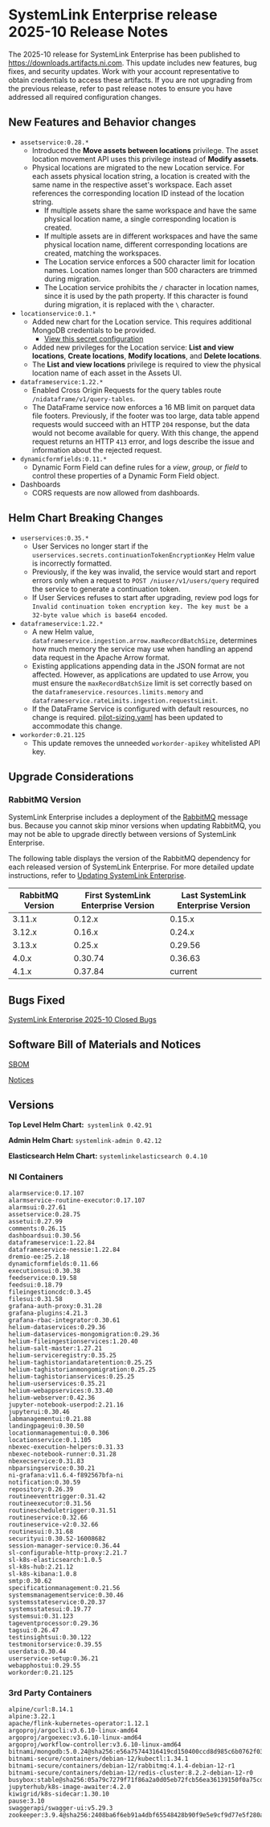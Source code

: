 # SystemLink Enterprise release 2025-10 Release Notes

The 2025-10 release for SystemLink Enterprise has been published to
<https://downloads.artifacts.ni.com>. This update includes new features, bug
fixes, and security updates. Work with your account representative to obtain
credentials to access these artifacts. If you are not upgrading from the
previous release, refer to past release notes to ensure you have addressed all
required configuration changes.

## New Features and Behavior changes

- `assetservice:0.28.*`
  - Introduced the **Move assets between locations** privilege. The asset
    location movement API uses this privilege instead of **Modify assets**.
  - Physical locations are migrated to the new Location service. For each assets
    physical location string, a location is created with the same
    name in the respective asset's workspace. Each asset references the
    corresponding location ID instead of the location string.
    - If multiple assets share the same workspace and have the same physical
      location name, a single corresponding location is created.
    - If multiple assets are in different workspaces and have the same physical
      location name, different corresponding locations are created, matching the
      workspaces.
    - The Location service enforces a 500 character limit for location names.
      Location names longer than 500 characters are trimmed during migration.
    - The Location service prohibits the `/` character in location names, since
      it is used by the path property. If this character is found during
      migration, it is replaced with the `\` character.
- `locationservice:0.1.*`
  - Added new chart for the Location service. This requires additional
    MongoDB credentials to be provided.
    - [View this secret configuration](https://github.com/ni/install-systemlink-enterprise/blob/2025-10/getting-started/templates/systemlink-secrets.yaml#L190)
  - Added new privileges for the Location service: **List and view locations**,
    **Create locations**, **Modify locations**, and **Delete locations**.
  - The **List and view locations** privilege is required to view the physical
    location name of each asset in the Assets UI.
- `dataframeservice:1.22.*`
  - Enabled Cross Origin Requests for the query tables route
    `/nidataframe/v1/query-tables`.
  - The DataFrame service now enforces a 16 MB limit on parquet data file
    footers. Previously, if the footer was too large, data table append requests
    would succeed with an HTTP `204` response, but the data would not become
    available for query. With this change, the append request returns an HTTP
    `413` error, and logs describe the issue and information about the rejected
    request.
- `dynamicformfields:0.11.*`
  - Dynamic Form Field can define rules for a _view_, _group_, or _field_ to
    control these properties of a Dynamic Form Field object.
- Dashboards
  - CORS requests are now allowed from dashboards.

## Helm Chart Breaking Changes

- `userservices:0.35.*`
  - User Services no longer start if the
    `userservices.secrets.continuationTokenEncryptionKey` Helm value is
    incorrectly formatted.
  - Previously, if the key was invalid, the service would start and report
    errors only when a request to `POST /niuser/v1/users/query` required the
    service to generate a continuation token.
  - If User Services refuses to start after upgrading, review pod logs for
    `Invalid continuation token encryption key. The key must be a 32-byte value which is base64 encoded`.
- `dataframeservice:1.22.*`
  - A new Helm value, `dataframeservice.ingestion.arrow.maxRecordBatchSize`,
    determines how much memory the service may use when handling an append data
    request in the Apache Arrow format.
  - Existing applications appending data in the JSON format are not affected.
    However, as applications are updated to use Arrow, you must ensure the
    `maxRecordBatchSize` limit is set correctly based on the
    `dataframeservice.resources.limits.memory` and
    `dataframeservice.rateLimits.ingestion.requestsLimit`.
  - If the DataFrame Service is configured with default resources, no change is
    required.
    [pilot-sizing.yaml](https://github.com/ni/install-systemlink-enterprise/blob/2025-10/getting-started/templates/pilot-sizing.yaml) has
    been updated to accommodate this change.
- `workorder:0.21.125`
  - This update removes the unneeded `workorder-apikey` whitelisted API key.

## Upgrade Considerations

### RabbitMQ Version

SystemLink Enterprise includes a deployment of the
[RabbitMQ](https://www.rabbitmq.com/) message bus. Because you cannot skip minor
versions when updating RabbitMQ, you may not be able to upgrade directly between
versions of SystemLink Enterprise.

The following table displays the version of the RabbitMQ dependency for each
released version of SystemLink Enterprise. For more detailed update
instructions, refer to
[Updating SystemLink Enterprise](https://www.ni.com/docs/en-US/bundle/systemlink-enterprise/page/updating-systemlink-enterprise.html).

| RabbitMQ Version | First SystemLink Enterprise Version | Last SystemLink Enterprise Version |
| ---------------- | ----------------------------------- | ---------------------------------- |
| 3.11.x           | 0.12.x                              | 0.15.x                             |
| 3.12.x           | 0.16.x                              | 0.24.x                             |
| 3.13.x           | 0.25.x                              | 0.29.56                            |
| 4.0.x            | 0.30.74                             | 0.36.63                            |
| 4.1.x            | 0.37.84                             | current                            |

## Bugs Fixed

[SystemLink Enterprise 2025-10 Closed Bugs](https://github.com/ni/install-systemlink-enterprise/tree/2025-10/release-notes/2025-10/closed-bugs-sle-2025-10.xlsx)

## Software Bill of Materials and Notices

[SBOM](https://github.com/ni/install-systemlink-enterprise/tree/2025-10/release-notes/2025-10/sbom)

[Notices](https://github.com/ni/install-systemlink-enterprise/tree/2025-10/release-notes/2025-10/notices)

## Versions

**Top Level Helm Chart:** `systemlink 0.42.91`

**Admin Helm Chart:** `systemlink-admin 0.42.12`

**Elasticsearch Helm Chart:** `systemlinkelasticsearch 0.4.10`

### NI Containers

```text
alarmservice:0.17.107
alarmservice-routine-executor:0.17.107
alarmsui:0.27.61
assetservice:0.28.75
assetui:0.27.99
comments:0.26.15
dashboardsui:0.30.56
dataframeservice:1.22.84
dataframeservice-nessie:1.22.84
dremio-ee:25.2.18
dynamicformfields:0.11.66
executionsui:0.30.38
feedservice:0.19.58
feedsui:0.18.79
fileingestioncdc:0.3.45
filesui:0.31.58
grafana-auth-proxy:0.31.28
grafana-plugins:4.21.3
grafana-rbac-integrator:0.30.61
helium-dataservices:0.29.36
helium-dataservices-mongomigration:0.29.36
helium-fileingestionservices:1.20.40
helium-salt-master:1.27.21
helium-serviceregistry:0.35.25
helium-taghistoriandataretention:0.25.25
helium-taghistorianmongomigration:0.25.25
helium-taghistorianservices:0.25.25
helium-userservices:0.35.21
helium-webappservices:0.33.40
helium-webserver:0.42.36
jupyter-notebook-userpod:2.21.16
jupyterui:0.30.46
labmanagementui:0.21.88
landingpageui:0.30.50
locationmanagementui:0.0.306
locationservice:0.1.105
nbexec-execution-helpers:0.31.33
nbexec-notebook-runner:0.31.28
nbexecservice:0.31.83
nbparsingservice:0.30.21
ni-grafana:v11.6.4-f892567bfa-ni
notification:0.30.59
repository:0.26.39
routineeventtrigger:0.31.42
routineexecutor:0.31.56
routinescheduletrigger:0.31.51
routineservice:0.32.66
routineservice-v2:0.32.66
routinesui:0.31.68
securityui:0.30.52-16008682
session-manager-service:0.36.44
sl-configurable-http-proxy:2.21.7
sl-k8s-elasticsearch:1.0.5
sl-k8s-hub:2.21.12
sl-k8s-kibana:1.0.8
smtp:0.30.62
specificationmanagement:0.21.56
systemsmanagementservice:0.30.46
systemsstateservice:0.20.37
systemsstatesui:0.19.77
systemsui:0.31.123
tageventprocessor:0.29.36
tagsui:0.26.47
testinsightsui:0.30.122
testmonitorservice:0.39.55
userdata:0.30.44
userservice-setup:0.36.21
webapphostui:0.29.55
workorder:0.21.125
```

### 3rd Party Containers

```text
alpine/curl:8.14.1
alpine:3.22.1
apache/flink-kubernetes-operator:1.12.1
argoproj/argocli:v3.6.10-linux-amd64
argoproj/argoexec:v3.6.10-linux-amd64
argoproj/workflow-controller:v3.6.10-linux-amd64
bitnami/mongodb:5.0.24@sha256:e56a75744316419cd150400ccd8d985c6b0762f03c7a3b015f233524d043731f
bitnami-secure/containers/debian-12/kubectl:1.34.1
bitnami-secure/containers/debian-12/rabbitmq:4.1.4-debian-12-r1
bitnami-secure/containers/debian-12/redis-cluster:8.2.2-debian-12-r0
busybox:stable@sha256:05a79c7279f71f86a2a0d05eb72fcb56ea36139150f0a75cd87e80a4272e4e39
jupyterhub/k8s-image-awaiter:4.2.0
kiwigrid/k8s-sidecar:1.30.10
pause:3.10
swaggerapi/swagger-ui:v5.29.3
zookeeper:3.9.4@sha256:2408ba6f6eb91a4dbf65548428b90f9e5e9cf9d77e5f280a4bf80270d465a80f
```
